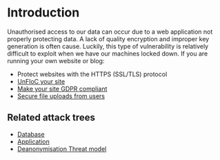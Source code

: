 # Introduction

Unauthorised access to our data can occur due to a web application not properly protecting data. A lack of quality encryption and improper key generation is often cause. Luckily, this type of vulnerability is relatively difficult to exploit when we have our machines locked down.
If you are running your own website or blog:

* Protect websites with the HTTPS (SSL/TLS) protocol
* [UnFloC your site](FloCed-sites.md)
* [Make your site GDPR compliant](gdpr.md)
* [Secure file uploads from users](secure-file-uploads.md)

## Related attack trees

* [Database](attack-trees:docs/databases/README)
* [Application](attack-trees:docs/application/README)
* [Deanonymisation Threat model](https://tymyrddin.github.io/da-threat-model/)
